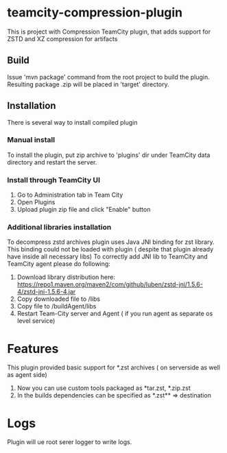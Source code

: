 # teamcity-compression-plugin

This is project with Compression TeamCity plugin, that adds support for ZSTD and XZ compression for artifacts

## Build
Issue 'mvn package' command from the root project to build the plugin. Resulting package <artifactId>.zip will be placed in 'target' directory.

## Installation
There is several way to install compiled plugin

### Manual install
To install the plugin, put zip archive to 'plugins' dir under TeamCity data directory and restart the server.

### Install through TeamCity UI
1. Go to Administration tab in Team City
2. Open Plugins
3. Upload plugin zip file and click "Enable" button

### Additional libraries installation
To decompress zstd archives plugin uses Java JNI binding for zst library. 
This binding could not be loaded with plugin ( despite that plugin already have inside all necessary libs)
To correctly add JNI lib to TeamCity and TeamCity agent please do following:
1. Download library distribution here: https://repo1.maven.org/maven2/com/github/luben/zstd-jni/1.5.6-4/zstd-jni-1.5.6-4.jar
2. Copy downloaded file to <Team-City installation folder>/libs
3. Copy file to <Team-City installation-folder>/buildAgent/libs
4. Restart Team-City server and Agent ( if you run agent as separate os level service)


# Features

This plugin provided basic support for *.zst archives ( on serverside as well as agent side)
1. Now you can use custom tools packaged as *tar.zst, *.zip.zst
2. In the builds dependencies can be specified as \*.zst** => destination

# Logs

Plugin will ue root serer logger to write logs. 

